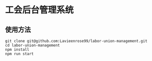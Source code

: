 <!--
 * @Author: your name
 * @Date: 2021-04-19 16:46:29
 * @LastEditTime: 2021-04-19 18:47:18
 * @LastEditors: Please set LastEditors
 * @Description: In User Settings Edit
 * @FilePath: /labor-union-management/README.md
-->
# 工会后台管理系统 

## 使用方法

```
git clone git@github.com:Lavieenrose99/labor-union-management.git
cd labor-union-management
npm install 
npm run start
```